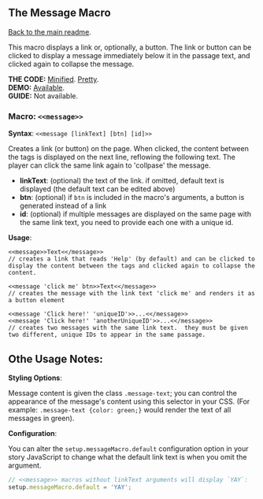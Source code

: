 ## The Message Macro

[Back to the main readme](./README.md).

This macro displays a link or, optionally, a button. The link or button can be clicked to display a message immediately below it in the passage text, and clicked again to collapse the message. 

**THE CODE:** [Minified](https://github.com/ChapelR/custom-macros-for-sugarcube-2/blob/master/scripts/minified/message-macro.min.js). [Pretty](https://github.com/ChapelR/custom-macros-for-sugarcube-2/blob/master/scripts/message-macro.js).  
**DEMO:** [Available](http://holylandgame.com/custom-macros.html).  
**GUIDE:** Not available.

### Macro: `<<message>>`

**Syntax**: `<<message [linkText] [btn] [id]>>`

Creates a link (or button) on the page.  When clicked, the content between the tags is displayed on the next line, reflowing the following text.  The player can click the same link again to 'collpase' the message.

* **linkText**: (optional) the text of the link.  if omitted, default text is displayed (the default text can be edited above)
* **btn**: (optional) if `btn` is included in the macro's arguments, a button is generated instead of a link
* **id**: (optional) if multiple messages are displayed on the same page with the same link text, you need to provide each one with a unique id.

**Usage**:
```
<<message>>Text<</message>>
// creates a link that reads 'Help' (by default) and can be clicked to display the content between the tags and clicked again to collapse the content.

<<message 'click me' btn>>Text<</message>>
// creates the message with the link text 'click me' and renders it as a button element

<<message 'Click here!' 'uniqueID'>>...<</message>>
<<message 'Click here!' 'anotherUniqueID'>>...<</message>>
// creates two messages with the same link text.  they must be given two different, unique IDs to appear in the same passage.
```

## Othe Usage Notes:

**Styling Options**:

Message content is given the class `.message-text`; you can control the appearance of the message's content using this selector in your CSS. (For example: `.message-text {color: green;}` would render the text of all messages in green).

**Configuration**:

You can alter the `setup.messageMacro.default` configuration option in your story JavaScript to change what the default link text is when you omit the argument.

```javascript
// <<message>> macros without linkText arguments will display `YAY`:
setup.messageMacro.default = 'YAY';
```